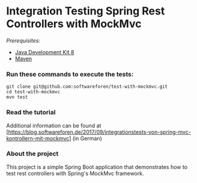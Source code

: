 # Integration Testing Spring Rest Controllers with MockMvc

*Prerequisites:*

* [Java Development Kit 8](http://www.oracle.com/technetwork/java/javase/downloads/index.html)
* [Maven](https://maven.apache.org/download.cgi)

### Run these commands to execute the tests:

    git clone git@github.com:softwareforen/test-with-mockmvc.git
    cd test-with-mockmvc
    mvn test

### Read the tutorial

Additional information can be found at [https://blog.softwareforen.de/2017/09/integrationstests-von-spring-mvc-kontrollern-mit-mockmvc] (in German)

### About the project

This project is a simple Spring Boot application that demonstrates how to test rest controllers with Spring's MockMvc framework. 
